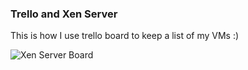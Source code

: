 ### __Trello__ and Xen Server

This is how I use trello board to keep a list of my VMs :)

![Xen Server Board](/images/blog/trello-board.png "Xen Server Board")